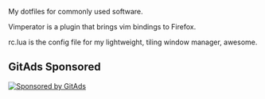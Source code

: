 My dotfiles for commonly used software.

Vimperator is a plugin that brings vim bindings to Firefox.

rc.lua is the config file for my lightweight, tiling window manager, awesome.

## GitAds Sponsored
[![Sponsored by GitAds](https://gitads.dev/v1/ad-serve?source=arnabnandy7/dot-files@github)](https://gitads.dev/v1/ad-track?source=arnabnandy7/dot-files@github)

